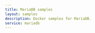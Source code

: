 ```yaml
---
title: MariaDB samples
layout: samples
description: Docker samples for MariaDB.
service: mariadb
---
```


